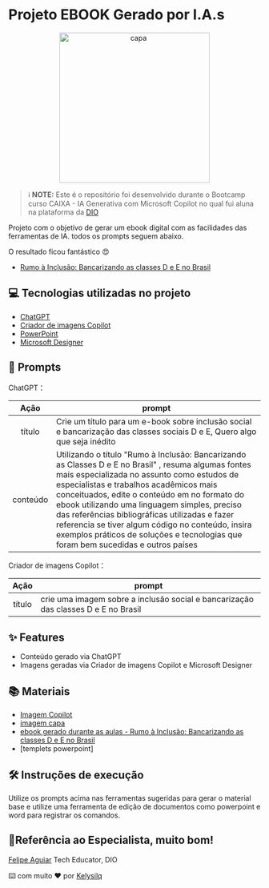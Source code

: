# Projeto EBOOK Gerado por I.A.s

<div align="center">
<img src="https://github.com/Kelysilq/e-book-IA-/blob/main/Capa-Cap%C3%ADtulos_Ebbok.jpg" alt="capa" width="300">
</div>

 > ℹ️ **NOTE:** Este é o repositório foi desenvolvido durante o Bootcamp curso CAIXA - IA Generativa com Microsoft Copilot no qual fui aluna na plataforma da [DIO](https://dio.me)

Projeto com o objetivo de gerar um ebook digital com as facilidades das ferramentas de IA. todos os prompts
seguem abaixo.

O resultado ficou fantástico 😍
- [Rumo à Inclusão: Bancarizando as classes D e E no Brasil](https://github.com/Kelysilq/e-book-IA-/blob/main/Rumo%20%C3%A0%20Inclus%C3%A3o%20Bancarizando%20as%20classes%20D%20e%20E%20no%20Brasil.pdf)

## 💻 Tecnologias utilizadas no projeto

- [ChatGPT](https://chat.openai.com/) 
- [ Criador de imagens Copilot](https://copilot.microsoft.com/images/create?cc=st&msockid=3513dbe3604c66de2bd9ce95612e6713])
- [PowerPoint](https://www.microsoft.com/en/microsoft-365/powerpoint)
- [Microsoft Designer](https://designer.microsoft.com/)

## 🧠 Prompts


ChatGPT：

|   Ação   | prompt                                                                                                                                                                                                                                                                         |
| :------: | ------------------------------------------------------------------------------------------------------------------------------------------------------------------------------------------------------------------------------------------------------------------------------ |
|  título  | Crie um título para um e-book sobre inclusão social e bancarização das classes sociais D e E, Quero algo que seja inédito                       |
| conteúdo | Utilizando o título "Rumo à Inclusão: Bancarizando as Classes D e E no Brasil" , resuma algumas fontes mais especializada no assunto como estudos de especialistas e trabalhos acadêmicos mais conceituados, edite o conteúdo em no formato do ebook utilizando uma linguagem simples, preciso das referências bibliográficas utilizadas e fazer referencia se tiver algum código no conteúdo, insira exemplos práticos de soluções e tecnologias que foram bem sucedidas e outros países

Criador de imagens Copilot：

|  Ação  | prompt                                                                                 |
| :----: | -------------------------------------------------------------------------------------- |
| título | crie uma imagem sobre a inclusão social e bancarização das classes D e E no Brasil |

## ✨ Features

- Conteúdo gerado via ChatGPT
- Imagens geradas via Criador de imagens Copilot e Microsoft Designer

## 📚 Materiais

- [Imagem Copilot](https://copilot.microsoft.com/images/create/crie-uma-imagem-sobre-inclusc3a3o-financeira-e-social/1-67883eeb1c014789be334e505443ee56?id=48naez3%2bj4qPkWWFefv%2byA%3d%3d&view=detailv2&idpp=genimg&thId=OIG3.pTjYEmrUiYQk6ekmbgyy&skey=0TL5s8nOdRgb7KxSfnLnMgU9HeihxM2YfEd1UeKpi9k&FORM=GCRIDP)
- [imagem capa](https://github.com/Kelysilq/e-book-IA-/blob/main/Capa-Cap%C3%ADtulos_Ebbok.jpg)
- [ebook gerado durante as aulas - Rumo à Inclusão: Bancarizando as classes D e E no Brasil](https://github.com/Kelysilq/e-book-IA-/blob/main/Rumo%20%C3%A0%20Inclus%C3%A3o%20Bancarizando%20as%20classes%20D%20e%20E%20no%20Brasil.pdf)
- [templets powerpoint]

## 🛠️ Instruções de execução

Utilize os prompts acima nas ferramentas sugeridas para gerar o material base e utilize uma ferramenta de edição de documentos como powerpoint e word para registrar os comandos.

## 🔦Referência ao Especialista, muito bom!
[Felipe Aguiar](https://github.com/felipeAguiarCode/prompts-recipe-to-create-a-ebook)
Tech Educator, DIO

⌨️ com muito ❤️ por [Kelysilq](https://github.com/Kelysilq)
